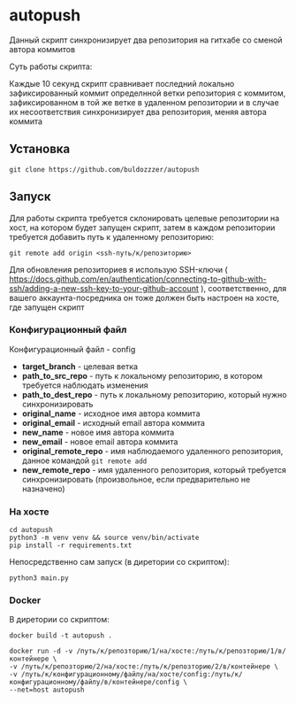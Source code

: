 # autopush
Данный скрипт синхронизирует два репозитория на гитхабе со сменой автора коммитов

Суть работы скрипта:

Каждые 10 секунд скрипт сравнивает последний локально зафиксированный коммит определнной ветки репозитория с коммитом, зафиксированном в той же ветке
в удаленном репозитории и в случае их несоответствия синхронизирует два репозитория, меняя автора коммита

## Установка

```
git clone https://github.com/buldozzzer/autopush
```

## Запуск

Для работы скрипта требуется склонировать целевые репозитории на хост, на котором будет запущен скрипт,
затем в каждом репозитории требуется добавить путь к удаленному репозиторию:

```
git remote add origin <ssh-путь/к/репозиторию>
```
Для обновления репозиториев я использую SSH-ключи ( https://docs.github.com/en/authentication/connecting-to-github-with-ssh/adding-a-new-ssh-key-to-your-github-account ),
соответственно, для вашего аккаунта-посредника он тоже должен быть настроен на хосте, где запущен скрипт

### Конфигурационный файл

Конфигурационный файл - config


- **target_branch** - целевая ветка
- **path_to_src_repo** - путь к локальному репозиторию, в котором требуется наблюдать изменения
- **path_to_dest_repo** - путь к локальному репозиторию, который нужно синхронизировать
- **original_name** - исходное имя автора коммита
- **original_email** - исходный email автора коммита
- **new_name** - новое имя автора коммита
- **new_email** - новое email автора коммита
- **original_remote_repo** - имя наблюдаемого удаленного репозитория, данное командой ```git remote add```
- **new_remote_repo** - имя удаленного репозитория, который требуется синхронизировать  (произвольное, если предварительно не назначено)

### На хосте
```
cd autopush
python3 -m venv venv && source venv/bin/activate
pip install -r requirements.txt
```
Непосредственно сам запуск (в диретории со скриптом):
```
python3 main.py
```
### Docker

В диретории со скриптом:
```
docker build -t autopush .
```
```
docker run -d -v /путь/к/репозторию/1/на/хосте:/путь/к/репозторию/1/в/контейнере \
-v /путь/к/репозторию/2/на/хосте:/путь/к/репозторию/2/в/контейнере \
-v /путь/к/конфигурационному/файлу/на/хосте/config:/путь/к/конфигурационному/файлу/в/контейнере/config \
--net=host autopush
```
